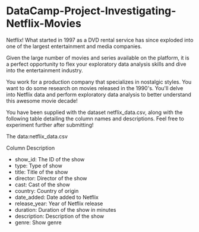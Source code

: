 # DataCamp-Project-Investigating-Netflix-Movies
Netflix! What started in 1997 as a DVD rental service has since exploded into one of the largest entertainment and media companies.

Given the large number of movies and series available on the platform, it is a perfect opportunity to flex your exploratory data analysis skills and dive into the entertainment industry.

You work for a production company that specializes in nostalgic styles. You want to do some research on movies released in the 1990's. You'll delve into Netflix data and perform exploratory data analysis to better understand this awesome movie decade!

You have been supplied with the dataset netflix_data.csv, along with the following table detailing the column names and descriptions. Feel free to experiment further after submitting!

The data:netflix_data.csv

Column	Description
- show_id: The ID of the show
- type:	Type of show
- title:	Title of the show
- director:	Director of the show
- cast:	Cast of the show
- country:	Country of origin
- date_added:	Date added to Netflix
- release_year:	Year of Netflix release
- duration:	Duration of the show in minutes
- description:	Description of the show
- genre:	Show genre
